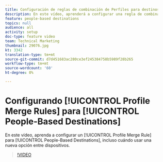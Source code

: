 ```yaml
---
title: Configuración de reglas de combinación de Perfiles para destinos basados en personas
description: En este vídeo, aprenderá a configurar una regla de combinación de Perfiles para utilizarla en destinos basados en personas, incluido el momento en que se debe utilizar una nueva opción entre dispositivos.
feature: people-based destinations
topics: null
audience: all
activity: setup
doc-type: feature video
team: Technical Marketing
thumbnail: 29076.jpg
kt: 3342
translation-type: tm+mt
source-git-commit: d7d451683ac280ce3ef245384758b5989f28b265
workflow-type: tm+mt
source-wordcount: '60'
ht-degree: 0%

---
```



# Configurando [!UICONTROL Profile Merge Rules] para [!UICONTROL People-Based Destinations]

En este vídeo, aprenda a configurar un [!UICONTROL Profile Merge Rule] para [!UICONTROL People-Based Destinations], incluso cuándo usar una nueva opción entre dispositivos.

>[!VIDEO](https://video.tv.adobe.com/v/29076/?quality=12)
